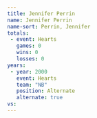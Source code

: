 ```yaml
---
title: Jennifer Perrin
name: Jennifer Perrin
name-sort: Perrin, Jennifer
totals:
 - event: Hearts
   games: 0
   wins: 0
   losses: 0
years:
 - year: 2000
   event: Hearts
   team: "NB"
   position: Alternate
   alternate: true
vs:
---
```

